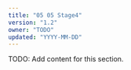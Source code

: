 ```yaml
---
title: "05 05 Stage4"
version: "1.2"
owner: "TODO"
updated: "YYYY-MM-DD"
---
```


TODO: Add content for this section.
